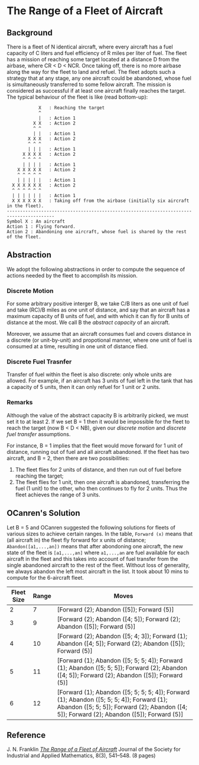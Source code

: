 # The Range of a Fleet of Aircraft 


## Background

There is a fleet of N identical aircraft, where every aircraft has a fuel capacity of C liters and
fuel efficiency of R miles per liter of fuel. The fleet has a mission of reaching some target located
at a distance D from the airbase, where CR < D < NCR. Once taking off, there
is no more airbase along the way for the fleet to land and refuel. The fleet adopts such a  strategy that
at any stage, any one aircraft could be abandoned, whose fuel is simultaneously transferred to some fellow
aircraft. The mission is considered as successful if  at least
one aircraft  finally reaches the target. The typical behaviour of the fleet is like (read bottom-up):

```
            X   : Reaching the target
            ^
            |   : Action 1
          X X   : Action 2
          ^ ^
          | |   : Action 1
        X X X   : Action 2
        ^ ^ ^
        | | |   : Action 1
      X X X X   : Action 2
      ^ ^ ^ ^
      | | | |   : Action 1
    X X X X X   : Action 2   
    ^ ^ ^ ^ ^
    | | | | |   : Action 1
  X X X X X X   : Action 2
  ^ ^ ^ ^ ^ ^
  | | | | | |   : Action 1
  X X X X X X   : Taking off from the airbase (initially six aircraft in the fleet).
----------------------------------------------------------------------------------------
Symbol X : An aircraft
Action 1 : Flying forward.
Action 2 : Abandoning one aircraft, whose fuel is shared by the rest of the fleet.
```



## Abstraction

We adopt the following abstractions in order to compute the sequence of actions needed by
the fleet to accomplish its mission. 


### Discrete Motion

For some arbitrary positive interger B, we take C/B liters as one unit of fuel
and take (RC)/B miles as one unit of distance, and say that an aircraft has a
maximum capacity of B units of fuel, and with which it can fly for B units of
distance at the most. We call B the _abstract capacity_ of an aircraft.

Moreover, we assume that an aircraft consumes fuel and covers distance in a discrete
(or unit-by-unit) and propotional manner, where one unit of fuel is consumed at
a time,  resulting in one unit of distance flied.

### Discrete Fuel Trasnfer 

Transfer of fuel within the fleet is also discrete:  only whole units
are allowed. For example, if an aircraft has 3 units of fuel left in the tank
that has a capacity of 5 units, then it can only refuel for 1 unit or 2 units.


### Remarks

Although the value of the abstract capacity B is arbitrarily picked, we must set it
to at least 2. If we set B = 1 then it would be impossible for the fleet to reach
the target (now B < D < NB), given our _discrete motion_ and _discrete fuel transfer_ assumptions.


For instance, B = 1 implies that the fleet would move forward for 1 unit of distance, 
running out of fuel and all aircraft abandoned.  If the fleet has two aircraft, and B = 2,
then there are  two possibilities:

1. The fleet flies for 2 units of distance, and then run out of fuel before reaching the target;
1. The fleet flies for 1 unit, then one aircraft is abandoned, transferring the fuel (1 unit) to the other, who
then continues to fly for 2 units. Thus the fleet achieves the range of 3 units.



## OCanren's Solution

Let B = 5 and OCanren suggested the following solutions
for fleets of various sizes to achieve certain ranges. In the
table, `Forward (x)` means that (all aircraft in) the fleet fly
forward for x units of distance; `Abandon([a1,...,an])` means that
 after abondoning one aircraft, the new state of the fleet is
`[a1,...,an]` where `a1,...,an` are fuel available for each aircraft
in the fleet and this takes into account of fuel transfer from the
single abandoned aircraft to the rest of the fleet. Without loss of generality, we always abandon the left
most aircraft in the list. It took about 10 mins to compute for the
6-aircraft fleet.

Fleet Size | Range | Moves
---        | ---   | ---
2          | 7     | [Forward (2); Abandon ([5]); Forward (5)] 
3          | 9     | [Forward (2); Abandon ([4; 5]); Forward (2); Abandon ([5]); Forward (5)] 
4          | 10    | [Forward (2); Abandon ([5; 4; 3]); Forward (1); Abandon ([4; 5]); Forward (2); Abandon ([5]); Forward (5)] 
5          | 11    | [Forward (1); Abandon ([5; 5; 5; 4]); Forward (1); Abandon ([5; 5; 5]); Forward (2); Abandon ([4; 5]); Forward (2); Abandon ([5]); Forward (5)] 
6          | 12    | [Forward (1); Abandon ([5; 5; 5; 5; 4]); Forward (1); Abandon ([5; 5; 5; 4]); Forward (1); Abandon ([5; 5; 5]); Forward (2); Abandon ([4; 5]); Forward (2); Abandon ([5]); Forward (5)]

## Reference

J. N. Franklin _[The Range of a Fleet of Aircraft](https://doi.org/10.1137/0108039)_
Journal of the Society for Industrial and Applied Mathematics, 8(3), 541–548. (8 pages) 


